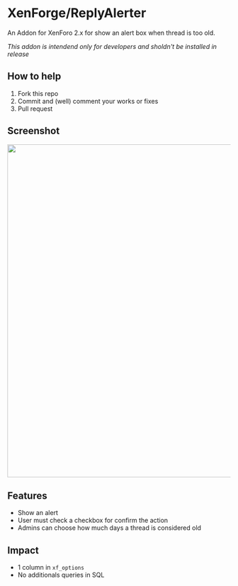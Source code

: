 # XenForge/ReplyAlerter
An Addon for XenForo 2.x for show an alert box when thread is too old.

_This addon is intendend only for developers and sholdn't be installed in release_

## How to help
1. Fork this repo
2. Commit and (well) comment your works or fixes
3. Pull request

## Screenshot
<img src="http://i.imgur.com/qIH03nv.png" width="750">

## Features
* Show an alert
* User must check a checkbox for confirm the action
* Admins can choose how much days a thread is considered old

## Impact
* 1 column in `xf_options`
* No additionals queries in SQL

